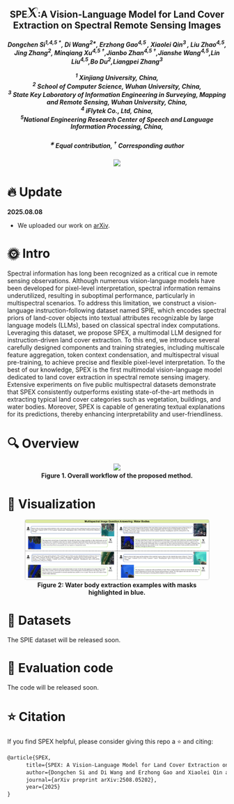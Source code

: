 
<p align="center">
  <h2 align="center"><strong>SPE<img src="figs/logo.jpeg" height="24" width="24">:A Vision-Language Model for Land Cover Extraction on Spectral Remote Sensing Images</strong></h2>
<p align="center">
<div align="center">
<h5>
<em>Dongchen Si<sup>1,4,5 *</sup>, Di Wang<sup>2*</sup>, Erzhong Gao<sup>4,5 </sup>, Xiaolei Qin<sup>3 </sup>, Liu Zhao<sup>4,5</sup>, Jing Zhang<sup>2</sup>, Minqiang Xu<sup>4,5 †</sup>,Jianbo Zhan<sup>4,5 †</sup>,Jianshe Wang<sup>4,5</sup>,Lin Liu<sup>4,5</sup>,Bo Du<sup>2</sup>,Liangpei Zhang<sup>3</sup></em>
    <br><br>
       	<sup>1</sup> Xinjiang University, China,<br/>
        <sup>2</sup> School of Computer Science, Wuhan University, China,<br/> 
        <sup>3</sup> State Key Laboratory of Information Engineering in Surveying, Mapping and Remote Sensing, Wuhan University, China,<br/> 
       <sup>4</sup> iFlytek Co., Ltd, China,<br/> 
       <sup>5</sup>National Engineering Research Center of Speech and Language Information Processing, China,<br/> 
</h5>
<h5>
<sup>∗</sup> Equal contribution, <sup>†</sup> Corresponding author
</h5>
</div>


<h5 align="center">
<a href="https://arxiv.org/abs/2508.05202"> <img src="https://img.shields.io/badge/Arxiv-2508.05202-b31b1b.svg?logo=arXiv"></a>
</h5>

# 🔥 Update
**2025.08.08**
- We uploaded our work on [arXiv](https://arxiv.org/abs/2508.05202).

# 🌞 Intro
Spectral information has long been recognized as a critical cue in remote sensing observations. Although numerous vision-language models have been developed for pixel-level interpretation, spectral information remains underutilized, resulting in suboptimal performance, particularly in multispectral scenarios. To address this limitation, we construct a vision-language instruction-following dataset named SPIE, which encodes spectral priors of land-cover objects into textual attributes recognizable by large language models (LLMs), based on classical spectral index computations. Leveraging this dataset, we propose SPEX, a multimodal LLM designed for instruction-driven land cover extraction. To this end, we introduce several carefully designed components and training strategies, including multiscale feature aggregation, token context condensation, and multispectral visual pre-training, to achieve precise and flexible pixel-level interpretation. To the best of our knowledge, SPEX is the first multimodal vision-language model dedicated to land cover extraction in spectral remote sensing imagery. Extensive experiments on five public multispectral datasets demonstrate that SPEX consistently outperforms existing state-of-the-art methods in extracting typical land cover categories such as vegetation, buildings, and water bodies. Moreover, SPEX is capable of generating textual explanations for its predictions, thereby enhancing interpretability and user-friendliness.

# 🔍 Overview
<figure>
<div align="center">
<img src="figs/model.png">
</div>
<div align="center">
<figcaption align = "center"><b>Figure 1. Overall workflow of the proposed method. 
 </b></figcaption>
</div>
</figure>

# :eyes: Visualization
<figure>
<img src="figs/water.png">
</div>
<div align="center">
<figcaption align = "center"><b>Figure 2: Water body extraction examples with masks highlighted in blue.
 </b></figcaption>
</div>
</figure>

# 📖 Datasets
The SPIE dataset will be released soon.


# 🔨 Evaluation code
The code will be released soon.

# ⭐ Citation

If you find SPEX helpful, please consider giving this repo a ⭐ and citing:

```latex
@article{SPEX,
      title={SPEX: A Vision-Language Model for Land Cover Extraction on Spectral Remote Sensing Images}, 
      author={Dongchen Si and Di Wang and Erzhong Gao and Xiaolei Qin and Liu Zhao and Jing Zhang and Minqiang Xu and Jianbo Zhan and Jianshe Wang and Lin Liu and Bo Du and Liangpei Zhang},
      journal={arXiv preprint arXiv:2508.05202},
      year={2025}
}
```
